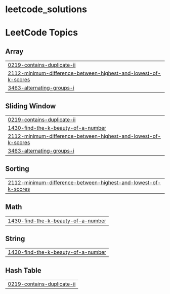 # leetcode_solutions
<!---LeetCode Topics Start-->
# LeetCode Topics
## Array
|  |
| ------- |
| [0219-contains-duplicate-ii](https://github.com/kalkidan-teklay/leetcode_solutions/tree/master/0219-contains-duplicate-ii) |
| [2112-minimum-difference-between-highest-and-lowest-of-k-scores](https://github.com/kalkidan-teklay/leetcode_solutions/tree/master/2112-minimum-difference-between-highest-and-lowest-of-k-scores) |
| [3463-alternating-groups-i](https://github.com/kalkidan-teklay/leetcode_solutions/tree/master/3463-alternating-groups-i) |
## Sliding Window
|  |
| ------- |
| [0219-contains-duplicate-ii](https://github.com/kalkidan-teklay/leetcode_solutions/tree/master/0219-contains-duplicate-ii) |
| [1430-find-the-k-beauty-of-a-number](https://github.com/kalkidan-teklay/leetcode_solutions/tree/master/1430-find-the-k-beauty-of-a-number) |
| [2112-minimum-difference-between-highest-and-lowest-of-k-scores](https://github.com/kalkidan-teklay/leetcode_solutions/tree/master/2112-minimum-difference-between-highest-and-lowest-of-k-scores) |
| [3463-alternating-groups-i](https://github.com/kalkidan-teklay/leetcode_solutions/tree/master/3463-alternating-groups-i) |
## Sorting
|  |
| ------- |
| [2112-minimum-difference-between-highest-and-lowest-of-k-scores](https://github.com/kalkidan-teklay/leetcode_solutions/tree/master/2112-minimum-difference-between-highest-and-lowest-of-k-scores) |
## Math
|  |
| ------- |
| [1430-find-the-k-beauty-of-a-number](https://github.com/kalkidan-teklay/leetcode_solutions/tree/master/1430-find-the-k-beauty-of-a-number) |
## String
|  |
| ------- |
| [1430-find-the-k-beauty-of-a-number](https://github.com/kalkidan-teklay/leetcode_solutions/tree/master/1430-find-the-k-beauty-of-a-number) |
## Hash Table
|  |
| ------- |
| [0219-contains-duplicate-ii](https://github.com/kalkidan-teklay/leetcode_solutions/tree/master/0219-contains-duplicate-ii) |
<!---LeetCode Topics End-->